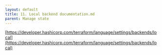 ```yaml
---
layout: default
title: 11. Local backend documentation.md
parent: Manage state
---
```


[https://developer.hashicorp.com/terraform/language/settings/backends/local](https://developer.hashicorp.com/terraform/language/settings/backends/local)